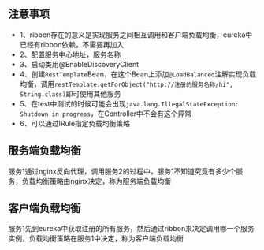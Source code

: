 ## 注意事项
* 1、ribbon存在的意义是实现服务之间相互调用和客户端负载均衡，eureka中已经有ribbon依赖，不需要再加入
* 2、配置服务中心地址，服务名称
* 3、启动类用@EnableDiscoveryClient
* 4、创建`RestTemplate`Bean，在这个Bean上添加`@LoadBalanced`注解实现负载均衡，调用`restTemplate.getForObject("http://注册的服务名称/hi", 
String.class)`即可使用其他服务
* 5、在test中测试的时候可能会出现`java.lang.IllegalStateException: Shutdown in progress`，在Controller中不会有这个异常
* 6、可以通过IRule指定负载均衡策略
## 服务端负载均衡
服务1通过nginx反向代理，调用服务2的过程中，服务1不知道究竟有多少个服务，负载均衡策略由nginx决定，称为服务端负载均衡
## 客户端负载均衡
服务1先到eureka中获取注册的所有服务，然后通过ribbon来决定调用哪一个服务实例，负载均衡策略在服务1中决定，称为客户端负载均衡
